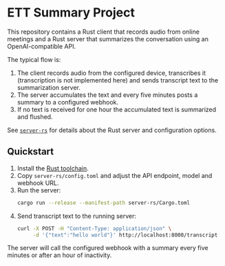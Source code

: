 # ETT Summary Project

This repository contains a Rust client that records audio from online meetings and a Rust server that summarizes the conversation using an OpenAI-compatible API.

The typical flow is:

1. The client records audio from the configured device, transcribes it (transcription is not implemented here) and sends transcript text to the summarization server.
2. The server accumulates the text and every five minutes posts a summary to a configured webhook.
3. If no text is received for one hour the accumulated text is summarized and flushed.

See [`server-rs`](server-rs/) for details about the Rust server and configuration options.

## Quickstart

1. Install the [Rust toolchain](https://www.rust-lang.org/tools/install).
2. Copy `server-rs/config.toml` and adjust the API endpoint, model and webhook URL.
3. Run the server:
   ```bash
   cargo run --release --manifest-path server-rs/Cargo.toml
   ```
4. Send transcript text to the running server:
   ```bash
   curl -X POST -H "Content-Type: application/json" \
        -d '{"text":"hello world"}' http://localhost:8000/transcript
   ```

The server will call the configured webhook with a summary every five minutes or after an hour of inactivity.
